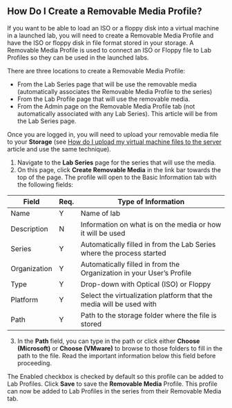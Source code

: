 ## How Do I Create a Removable Media Profile?

If you want to be able to load an ISO or a floppy disk into a virtual machine in a launched lab, you will need to create a Removable Media Profile and have the ISO or floppy disk in file format stored in your storage. A Removable Media Profile is used to connect an ISO or Floppy file to Lab Profiles so they can be used in the launched labs.

There are three locations to create a Removable Media Profile: 
- From the Lab Series page that will be use the removable media (automatically associates the Removable Media Profile to the series) 
- From the Lab Profile page that will use the removable media. 
- From the Admin page on the Removable Media Profile tab (not automatically associated with any Lab Series). This article will be from the Lab Series page.

Once you are logged in, you will need to upload your removable media file to your **Storage** (see [How do I upload my virtual machine files to the server](how-do-i-upload-my-virtual-machine-files-to-the-server.md) article and use the same technique). 
1. Navigate to the **Lab Series** page for the series that will use the media. 
1. On this page, click **Create Removable Media** in the link bar towards the top of the page. The profile will open to the Basic Information tab with the following fields:

|Field|Req.|Type of Information|
|--- |--- |--- |
|Name|Y|Name of lab|
|Description|N|Information on what is on the media or how it will be used|
|Series|Y|Automatically filled in from the Lab Series where the process started|
|Organization|Y|Automatically filled in from the Organization in your User’s Profile|
|Type|Y|Drop-down with Optical (ISO) or Floppy|
|Platform|Y|Select the virtualization platform that the media will be used with|
|Path|Y|Path to the storage folder where the file is stored|

3. In the **Path** field, you can type in the path or click either **Choose (Microsoft)** or **Choose (VMware)** to browse to those folders to fill in the path to the file. Read the important information below this field before proceeding.

The Enabled checkbox is checked by default so this profile can be added to Lab Profiles. Click **Save** to save the **Removable Media** Profile. This profile can now be added to Lab Profiles in the series from their Removable Media tab.
